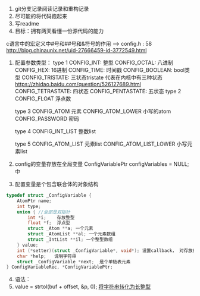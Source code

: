 1. git分支记录阅读记录和重构记录
2. 尽可能的将代码跑起来
3. 写readme
4. 目标：拥有两天看懂一份源代码的能力

c语言中的宏定义中#号和##号和&符号的作用   --> config.h : 58
http://blog.chinaunix.net/uid-27666459-id-3772549.html
1. 配置参数类型：
    type 1
    CONFIG_INT: 整型
    CONFIG_OCTAL: 八进制
    CONFIG_HEX: 16进制
    CONFIG_TIME: 时间戳
    CONFIG_BOOLEAN: bool类型
    CONFIG_TRISTATE:   三状态tristate 代表在内核中有三种状态   https://zhidao.baidu.com/question/526127689.html
    CONFIG_TETRASTATE: 四状态
    CONFIG_PENTASTATE: 五状态
    type 2
    CONFIG_FLOAT 浮点数

    type 3
    CONFIG_ATOM  元素
    CONFIG_ATOM_LOWER 小写的atom
    CONFIG_PASSWORD 密码
    
    type 4
    CONFIG_INT_LIST 整数list
    
    type 5
    CONFIG_ATOM_LIST 元素list
    CONFIG_ATOM_LIST_LOWER 小写元素list
  
2. config的变量存放在全局变量 ConfigVariablePtr configVariables = NULL; 中

3. 配置变量是个包含联合体的对象结构

```cpp
typedef struct _ConfigVariable {
    AtomPtr name;
    int type;
    union { //全部是双指针
        int *i;    存放整型
        float *f;  浮点型
        struct _Atom **a; 一个元素
        struct _AtomList **al; 一个元素数组
        struct _IntList **il; 一个整型数组
    } value;
    int (*setter)(struct _ConfigVariable*, void*); 设置callback， 对存放的数据进行处理
    char *help;   说明字符串
    struct _ConfigVariable *next;  是个单链表元素
} ConfigVariableRec, *ConfigVariablePtr;
```

4. 语法：
  1. value = strtol(buf + offset, &p, 0);  [将字符串转化为长整型](http://www.jb51.net/article/71463.htm)
